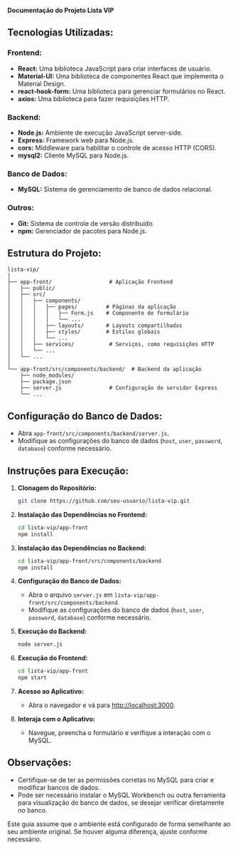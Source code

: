 **Documentação do Projeto Lista VIP**

## Tecnologias Utilizadas:

### Frontend:

- **React:** Uma biblioteca JavaScript para criar interfaces de usuário.
- **Material-UI:** Uma biblioteca de componentes React que implementa o Material Design.
- **react-hook-form:** Uma biblioteca para gerenciar formulários no React.
- **axios:** Uma biblioteca para fazer requisições HTTP.

### Backend:

- **Node.js:** Ambiente de execução JavaScript server-side.
- **Express:** Framework web para Node.js.
- **cors:** Middleware para habilitar o controle de acesso HTTP (CORS).
- **mysql2:** Cliente MySQL para Node.js.

### Banco de Dados:

- **MySQL:** Sistema de gerenciamento de banco de dados relacional.

### Outros:

- **Git:** Sistema de controle de versão distribuído.
- **npm:** Gerenciador de pacotes para Node.js.

## Estrutura do Projeto:

```
lista-vip/
│
├── app-front/                  # Aplicação Frontend
│   ├── public/
│   ├── src/
│   │   ├── components/
│   │   │   ├── pages/         # Páginas da aplicação
│   │   │   │   ├── Form.js    # Componente de formulário
│   │   │   │   └── ...
│   │   │   ├── layouts/       # Layouts compartilhados
│   │   │   ├── styles/        # Estilos globais
│   │   │   └── ...
│   │   ├── services/           # Serviços, como requisições HTTP
│   │   └── ...
│   └── ...
│
└── app-front/src/components/backend/  # Backend da aplicação
    ├── node_modules/
    ├── package.json
    ├── server.js               # Configuração do servidor Express
    └── ...
```

## Configuração do Banco de Dados:

- Abra `app-front/src/components/backend/server.js`.
- Modifique as configurações do banco de dados (`host`, `user`, `password`, `database`) conforme necessário.

## Instruções para Execução:

1. **Clonagem do Repositório:**

   ```bash
   git clone https://github.com/seu-usuario/lista-vip.git
   ```

2. **Instalação das Dependências no Frontend:**

   ```bash
   cd lista-vip/app-front
   npm install
   ```

3. **Instalação das Dependências no Backend:**

   ```bash
   cd lista-vip/app-front/src/components/backend
   npm install
   ```

4. **Configuração do Banco de Dados:**

   - Abra o arquivo `server.js` em `lista-vip/app-front/src/components/backend`.
   - Modifique as configurações do banco de dados (`host`, `user`, `password`, `database`) conforme necessário.

5. **Execução do Backend:**

   ```bash
   node server.js
   ```

6. **Execução do Frontend:**

   ```bash
   cd lista-vip/app-front
   npm start
   ```

7. **Acesso ao Aplicativo:**

   - Abra o navegador e vá para [http://localhost:3000](http://localhost:3000).

8. **Interaja com o Aplicativo:**
   - Navegue, preencha o formulário e verifique a interação com o MySQL.

## Observações:

- Certifique-se de ter as permissões corretas no MySQL para criar e modificar bancos de dados.
- Pode ser necessário instalar o MySQL Workbench ou outra ferramenta para visualização do banco de dados, se desejar verificar diretamente no banco.

Este guia assume que o ambiente está configurado de forma semelhante ao seu ambiente original. Se houver alguma diferença, ajuste conforme necessário.
